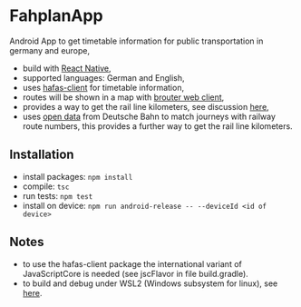 # FahplanApp

Android App to get timetable information for public transportation in germany and europe,

* build with [React Native](https://reactnative.dev/),
* supported languages: German and English,
* uses [hafas-client](https://github.com/public-transport/hafas-client) for timetable information,
* routes will be shown in a map with [brouter web client](https://brouter.de/brouter-web),
* provides a way to get the rail line kilometers, see discussion [here](https://bahnreise-wiki.de/wiki/Entfernungskilometer_ermitteln),
* uses [open data](./db-data/readme.md) from Deutsche Bahn to match journeys with railway route numbers, this provides a further way to get the rail line kilometers.

## Installation

* install packages: `npm install`
* compile: `tsc`
* run tests: `npm test`
* install on device: `npm run android-release -- --deviceId <id of device>`

## Notes

* to use the hafas-client package the international variant of JavaScriptCore is needed (see jscFlavor in file build.gradle).
* to build and debug under WSL2 (Windows subsystem for linux), see [here](https://gist.github.com/bergmannjg/461958db03c6ae41a66d264ae6504ade).

